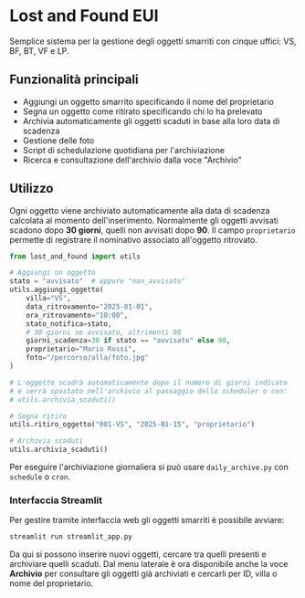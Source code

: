 # Lost and Found EUI

Semplice sistema per la gestione degli oggetti smarriti con cinque uffici:
VS, BF, BT, VF e LP.

## Funzionalità principali

- Aggiungi un oggetto smarrito specificando il nome del proprietario
- Segna un oggetto come ritirato specificando chi lo ha prelevato
- Archivia automaticamente gli oggetti scaduti in base alla loro data di
  scadenza
- Gestione delle foto
- Script di schedulazione quotidiana per l'archiviazione
- Ricerca e consultazione dell'archivio dalla voce "Archivio"

## Utilizzo

Ogni oggetto viene archiviato automaticamente alla data di scadenza
calcolata al momento dell'inserimento. Normalmente gli oggetti avvisati
scadono dopo **30 giorni**, quelli non avvisati dopo **90**. Il campo
`proprietario` permette di registrare il nominativo associato all'oggetto
ritrovato.

```python
from lost_and_found import utils

# Aggiungi un oggetto
stato = "avvisato"  # oppure "non_avvisato"
utils.aggiungi_oggetto(
    villa="VS",
    data_ritrovamento="2025-01-01",
    ora_ritrovamento="10:00",
    stato_notifica=stato,
    # 30 giorni se avvisato, altrimenti 90
    giorni_scadenza=30 if stato == "avvisato" else 90,
    proprietario="Mario Rossi",
    foto="/percorso/alla/foto.jpg"
)

# L'oggetto scadrà automaticamente dopo il numero di giorni indicato
# e verrà spostato nell'archivio al passaggio dello scheduler o con:
# utils.archivia_scaduti()

# Segna ritiro
utils.ritiro_oggetto("001-VS", "2025-01-15", "proprietario")

# Archivia scaduti
utils.archivia_scaduti()
```

Per eseguire l'archiviazione giornaliera si può usare `daily_archive.py` con `schedule` o `cron`.

### Interfaccia Streamlit

Per gestire tramite interfaccia web gli oggetti smarriti è possibile avviare:

```bash
streamlit run streamlit_app.py
```

Da qui si possono inserire nuovi oggetti, cercare tra quelli presenti e
archiviare quelli scaduti. Dal menu laterale è ora disponibile anche la
voce **Archivio** per consultare gli oggetti già archiviati e cercarli per
ID, villa o nome del proprietario.
